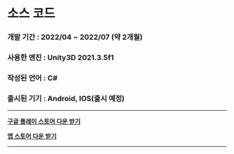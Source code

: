 # 소스 코드
### 개발 기간 : 2022/04 ~ 2022/07 (약 2개월)
### 사용한 엔진 : Unity3D 2021.3.5f1
### 작성된 언어 : C#
### 출시된 기기 : Android, IOS(출시 예정)
-------------
**[구글 플레이 스토어 다운 받기](https://play.google.com/store/apps/details?id=com.unity3d.toucharcade)**

**[앱 스토어 다운 받기]()**

-------------
